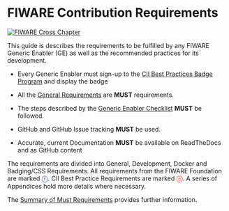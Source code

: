 # FIWARE Contribution Requirements

[![FIWARE Cross Chapter](https://nexus.lab.fiware.org/repository/raw/public/badges/chapters/cross-chapter.svg)](#)

This guide is describes the requirements to be fulfilled by any FIWARE Generic
Enabler (GE) as well as the recommended practices for its development.

-   Every Generic Enabler must sign-up to the
    [CII Best Practices Badge Program](https://bestpractices.coreinfrastructure.org/en/signup)
    and display the badge

-   All the
    [General Requirements](https://fiware-requirements.readthedocs.io/en/latest/GE_Requirements)
    are **MUST** requirements.

-   The steps described by the
    [Generic Enabler Checklist](https://fiware-requirements.readthedocs.io/en/latest/GE_Checklist)
    **MUST** be followed.

-   GitHub and GitHub Issue tracking **MUST** be used.

-   Accurate, current Documentation **MUST** be available on ReadTheDocs and as
    GitHub content

The requirements are divided into General, Development, Docker and Badging/CSS
Requirements. All requirements from the FIWARE Foundation are marked
<span style="color:#233c68;">&#x24D5;</span>. CII Best Practice Requirements are
marked <span style="color:red">&#x24D2;</span>. A series of Appendices hold more
details where necessary.

The
[Summary of Must Requirements](https://github.com/fiware/contribution-requirements/blob/master/README.md#summary-of-must-requirements)
provides further information.
